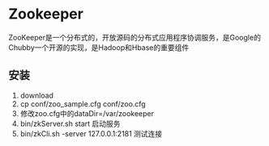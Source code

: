 # Zookeeper

ZooKeeper是一个分布式的，开放源码的分布式应用程序协调服务，是Google的Chubby一个开源的实现，是Hadoop和Hbase的重要组件

## 安装

1. download
2. cp conf/zoo_sample.cfg conf/zoo.cfg
3. 修改zoo.cfg中的dataDir=/var/zookeeper
4. bin/zkServer.sh start  启动服务
5. bin/zkCli.sh -server 127.0.0.1:2181 测试连接
